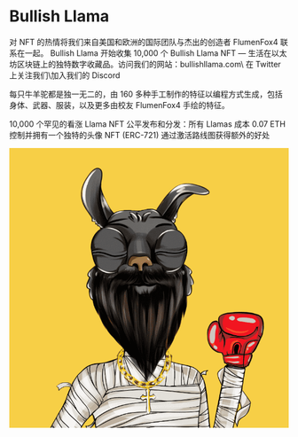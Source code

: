 # Bullish Llama

对 NFT 的热情将我们来自美国和欧洲的国际团队与杰出的创造者 FlumenFox4 联系在一起。 Bullish Llama 开始收集 10,000 个 Bullish Llama NFT — 生活在以太坊区块链上的独特数字收藏品。访问我们的网站：bullishllama.com\ 在 Twitter 上关注我们\加入我们的 Discord

每只牛羊驼都是独一无二的，由 160 多种手工制作的特征以编程方式生成，包括身体、武器、服装，以及更多由校友 FlumenFox4 手绘的特征。

10,000 个罕见的看涨 Llama NFT
公平发布和分发：所有 Llamas 成本 0.07 ETH
控制并拥有一个独特的头像 NFT (ERC-721)
通过激活路线图获得额外的好处

![NFT](微信截图_20220902150427.png)





